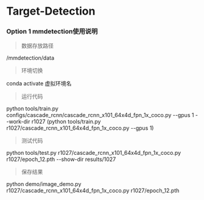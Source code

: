 # Target-Detection

### Option 1 mmdetection使用说明

>  数据存放路径

/mmdetection/data
> 环境切换

conda activate 虚拟环境名
>  运行代码

python tools/train.py configs/cascade_rcnn/cascade_rcnn_x101_64x4d_fpn_1x_coco.py --gpus 1 --work-dir r1027
(python tools/train.py r1027/cascade_rcnn_x101_64x4d_fpn_1x_coco.py --gpus 1)

> 测试代码

python tools/test.py r1027/cascade_rcnn_x101_64x4d_fpn_1x_coco.py r1027/epoch_12.pth --show-dir results/1027
> 保存结果

python demo/image_demo.py r1027/cascade_rcnn_x101_64x4d_fpn_1x_coco.py r1027/epoch_12.pth 